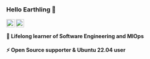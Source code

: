 ### Hello Earthling 👋
<a href="https://twitter.com/ilkerkara_">
  <img align="left" style="background-color:white;" alt="İlker Kara's X Profile" width="22px" src="https://cdn.simpleicons.org/x" />
</a>
<a href="https://www.linkedin.com/in/ilker-kara/">
  <img align="left" alt="İlker's LinkedIn Profile" width="22px" src="https://cdn.simpleicons.org/linkedin" />
</a>

<!-- ![](https://visitor-badge.glitch.me/badge?page_id=karailker.karailker) -->
<br />

#### 🌱 Lifelong learner of **Software Engineering** and **MlOps**
#### ⚡ Open Source supporter & Ubuntu 22.04 user

<!--
**karailker/karailker** is a ✨ _special_ ✨ repository because its `README.md` (this file) appears on your GitHub profile.

Here are some ideas to get you started:

- 🔭 I’m currently working on ...
- 🌱 I’m currently learning ...
- 👯 I’m looking to collaborate on ...
- 🤔 I’m looking for help with ...
- 💬 Ask me about ...
- 📫 How to reach me: ...
- 😄 Pronouns: ...
- ⚡ Fun fact: ...
-->

